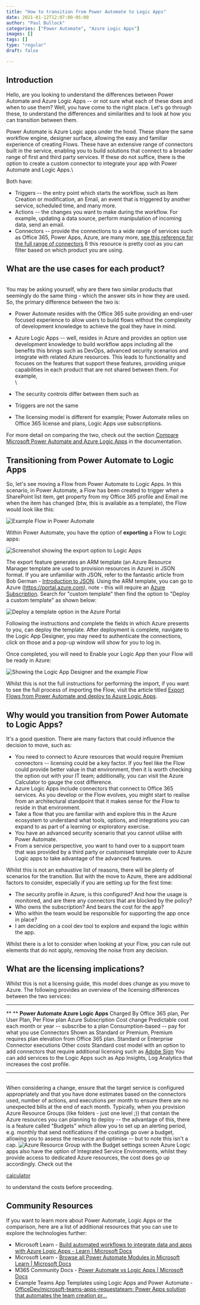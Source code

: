 ```yaml
---
title: "How to transition from Power Automate to Logic Apps"
date: 2021-01-12T12:07:00-05:00
author: "Paul Bullock"
categories: ["Power Automate", "Azure Logic Apps"]
images: []
tags: []
type: "regular"
draft: false

---
```



## Introduction 


Hello, are you looking to understand the differences between Power
Automate and Azure Logic Apps -- or not sure what each of these does and
when to use them? Well, you have come to the right place. Let\'s go
through these, to understand the differences and similarities and to
look at how you can transition between them.

Power Automate is Azure Logic apps under the hood. These share the same
workflow engine, designer surface, allowing the easy and familiar
experience of creating Flows. These have an extensive range of
connectors built in the service, enabling you to build solutions that
connect to a broader range of first and third party services. If these
do not suffice, there is the option to create a custom connector to
integrate your app with Power Automate and Logic Apps.\

Both have:


-   Triggers -- the entry point which starts the workflow, such as Item
    Creation or modification, an Email, an event that is triggered by
    another service, scheduled time, and many more.
-   Actions -- the changes you want to make during the workflow. For
    example, updating a data source, perform manipulation of incoming
    data, send an email.
-   Connectors -- provide the connections to a wide range of services
    such as Office 365, Power Apps, Azure, are many more, [see this
    reference for the full range of
    connectors](https://docs.microsoft.com/en-us/connectors/connector-reference?WT.mc_id=AZ-MVP-5003816)
    ß this resource is pretty cool as you can filter based on which
    product you are using.

##  What are the use cases for each product? 

\
You may be asking yourself, why are there two similar products that
seemingly do the same thing - which the answer sits in how they are
used. So, the primary difference between the two is:
-   Power Automate resides with the Office 365 suite providing an
    end-user focused experience to allow users to build flows without
    the complexity of development knowledge to achieve the goal they
    have in mind.
-   Azure Logic Apps -- well, resides in Azure and provides an option
    use development knowledge to build workflow apps including all the
    benefits this brings such as DevOps, advanced security scenarios and
    integrate with related Azure resources.
This leads to functionality and focuses on the features that support
these features, providing unique capabilities in each product that are
not shared between them. For example,\
\

-   The security controls differ between them such as 
-   Triggers are not the same
-   The licensing model is different for example; Power Automate relies
    on Office 365 license and plans, Logic Apps use subscriptions.

For more detail on comparing the two, check out the section [Compare
Microsoft Power Automate and Azure Logic
Apps](https://docs.microsoft.com/en-us/azure/azure-functions/functions-compare-logic-apps-ms-flow-webjobs#compare-microsoft-power-automate-and-azure-logic-apps?WT.mc_id=AZ-MVP-5003816)
in the documentation.

##  Transitioning from Power Automate to Logic Apps 

So, let\'s see moving a Flow from Power Automate to Logic Apps. In this
scenario, in Power Automate, a Flow has been created to trigger when a
SharePoint list item, get property from my Office 365 profile and Email
me when the item has changed (btw, this is available as a template), the
Flow would look like this:

![Example Flow in Power
Automate](/t5/image/serverpage/image-id/245723i1586E3E402B0FD56/image-size/large?v=v2&px=999 "Power Automate Flow Example.jpg")

Within Power Automate, you have the option of **exporting** a Flow to
Logic apps:

![Screenshot showing the export option to Logic
Apps](/t5/image/serverpage/image-id/245729iBDE7D2FAEB82D5A7/image-size/large?v=v2&px=999 "Export to Logic Apps - When an item is modified.jpg")


The export feature generates an ARM template (an Azure Resource Manager
template are used to provision resources in Azure) in JSON format. If
you are unfamiliar with JSON, refer to the fantastic article from Bob
German - [Introduction to
JSON](https://techcommunity.microsoft.com/t5/microsoft-365-pnp-blog/introduction-to-json/ba-p/2049369).
Using the ARM template, you can go to Azure
(<https://portal.azure.com>), note - this will require an [Azure
Subscription](https://azure.microsoft.com/en-us/pricing?WT.mc_id=AZ-MVP-5003816).
Search for \"custom template\" then find the option to \"Deploy a custom
template\" as shown below:

![Deploy a template option in the Azure
Portal](/t5/image/serverpage/image-id/245730iF209DBD4EA5B91A5/image-size/large?v=v2&px=999 "Deploy a custom template.jpg")


Following the instructions and complete the fields in which Azure
presents to you, can deploy the template. After deployment is complete,
navigate to the Logic App Designer, you may need to authenticate the
connections, click on those and a pop-up window will show for you to log
in.

Once completed, you will need to Enable your Logic App then your Flow
will be ready in Azure:
 

![Showing the Logic App Designer and the example
Flow](/t5/image/serverpage/image-id/245732i530F2ABAB09AC06C/image-size/large?v=v2&px=999 "Azure Logic App Equivelant.jpg")

Whilst this is not the full instructions for performing the import, if
you want to see the full process of importing the Flow, visit the
article titled [Export Flows from Power Automate and deploy to Azure
Logic
Apps](https://docs.microsoft.com/en-us/azure/logic-apps/export-from-microsoft-flow-logic-app-template?WT.mc_id=AZ-MVP-5003816).

## Why would you transition from Power Automate to Logic Apps?


It\'s a good question. There are many factors that could influence the
decision to move, such as:

-   You need to connect to Azure resources that would require Premium
    connectors -- licensing could be a key factor. If you feel like the
    Flow could provide better value in that environment, then it is
    worth checking the option out with your IT team; additionally, you
    can visit the Azure Calculator to gauge the cost difference.
-   Azure Logic Apps include connectors that connect to Office 365
    services. As you develop or the Flow evolves, you might start to
    realise from an architectural standpoint that it makes sense for the
    Flow to reside in that environment.
-   Take a flow that you are familiar with and explore this in the Azure
    ecosystem to understand what tools, options, and integrations you
    can expand to as part of a learning or exploratory exercise.
-   You have an advanced security scenario that you cannot utilise with
    Power Automate.
-   From a service perspective, you want to hand over to a support team
    that was provided by a third party or customised template over to
    Azure Logic apps to take advantage of the advanced features.

Whilst this is not an exhaustive list of reasons, there will be plenty
of scenarios for the transition. But with the move to Azure, there are
additional factors to consider, especially if you are setting up for the
first time:

-   The security profile in Azure, is this configured? And how the usage
    is monitored, and are there any connectors that are blocked by the
    policy?
-   Who owns the subscription? And bears the cost for the app?
-   Who within the team would be responsible for supporting the app once
    in place?
-   I am deciding on a cool dev tool to explore and expand the logic
    within the app.

Whilst there is a lot to consider when looking at your Flow, you can
rule out elements that do not apply, removing the noise from any
decision.
## What are the licensing implications? 

Whilst this is not a licensing guide, this model does change as you move
to Azure. The following provides an overview of the licensing
differences between the two services:

  ------------- --------------------------------------------------------------------------------------------------------------------------------------------------------------------- -------------------------------------------------------------------------------------------------------------
  ** **         **Power Automate**                                                                                                                                                    **Azure Logic Apps**
  Charged By    Office 365 plan, Per User Plan, Per Flow plan                                                                                                                         Azure Subscription
  Cost change   Predictable cost each month or year -- subscribe to a plan                                                                                                            Consumption-based -- pay for what you use
  Connectors    Shown as Standard or Premium, Premium requires plan elevation from Office 365 plan.                                                                                   Standard or Enterprise Connector executions
  Other costs   Standard cost model with an option to add connectors that require additional licensing such as [Adobe Sign](https://docs.microsoft.com/en-us/connectors/adobesign/)   You can add services to the Logic Apps such as App Insights, Log Analytics that increases the cost profile.
  ------------- --------------------------------------------------------------------------------------------------------------------------------------------------------------------- -------------------------------------------------------------------------------------------------------------

\
When considering a change, ensure that the target service is configured
appropriately and that you have done estimates based on the connectors
used, number of actions, and executions per month to ensure there are no
unexpected bills at the end of each month.
Typically, when you provision Azure Resource Groups (like folders - just
one level ;)) that contain the Azure resources you can planning to
deploy -- the advantage of this, there is a feature called \"Budgets\"
which allow you to set up an alerting period, e.g. monthly that send
notifications if the costings go over a budget, allowing you to assess
the resource and optimise -- but to note this isn\'t a cap.
![Azure Resource Group with the Budget settings
screen](/t5/image/serverpage/image-id/245733i2AF4B31FA4C461DD/image-size/large?v=v2&px=999 "Azure Budget.jpg")
Azure Logic apps also have the option of Integrated Service
Environments, whilst they provide access to dedicated Azure resources,
the cost does go up accordingly. Check out the

[calculator](https://azure.microsoft.com/en-gb/pricing/calculator?WT.mc_id=AZ-MVP-5003816)

to understand the costs before proceeding.

## Community Resources 

If you want to learn more about Power Automate, Logic Apps or the
comparison, here are a list of additional resources that you can use to
explore the technologies further:
-   Microsoft Learn - [Build automated workflows to integrate data and
    apps with Azure Logic Apps - Learn \| Microsoft
    Docs](https://docs.microsoft.com/en-us/learn/paths/build-workflows-with-logic-apps?WT.mc_id=AZ-MVP-5003816)
-   Microsoft Learn - [Browse all Power Automate Modules in Microsoft
    Learn \| Microsoft
    Docs](https://docs.microsoft.com/en-us/learn/browse/?products=power-platform&terms=Flow&WT.mc_id=AZ-MVP-5003816)
-   M365 Community Docs - [Power Automate vs Logic Apps \| Microsoft
    Docs](https://docs.microsoft.com/en-us/microsoft-365/community/power-automate-vs-logic-apps?WT.mc_id=AZ-MVP-5003816)
-   Example Teams App Templates using Logic Apps and Power Automate -
    [OfficeDev/microsoft-teams-apps-requestateam: Power Apps solution
    that automates the team creation
    pr\...](https://github.com/OfficeDev/microsoft-teams-apps-requestateam)
